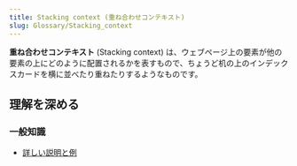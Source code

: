 ```yaml
---
title: Stacking context (重ね合わせコンテキスト)
slug: Glossary/Stacking_context
---
```


**重ね合わせコンテキスト** (Stacking context) は、ウェブページ上の要素が他の要素の上にどのように配置されるかを表すもので、ちょうど机の上のインデックスカードを横に並べたり重ねたりするようなものです。

## 理解を深める

### 一般知識

- [詳しい説明と例](/ja/docs/Web/Guide/CSS/Understanding_z_index/The_stacking_context)
